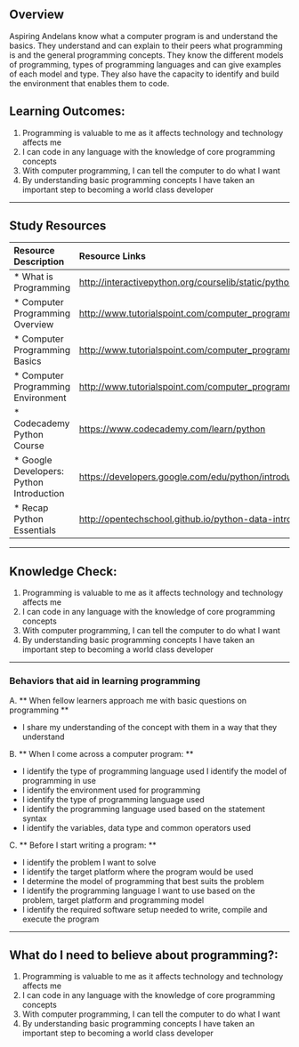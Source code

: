 ## **Overview**
Aspiring Andelans know what a computer program is and understand the basics. They understand and can explain to their peers what programming is and the general programming concepts. They know the different models of programming, types of programming languages and can give examples of each model and type. They also have the capacity to identify and build the environment that enables them to code.

## **Learning Outcomes:**
1. Programming is valuable to me as it affects technology and technology affects me
2. I can code in any language with the knowledge of core programming concepts
3. With computer programming, I can tell the computer to do what I want
4. By understanding basic programming concepts I have taken an important step to becoming a world class developer

----------
## **Study Resources**
| Resource Description   |      Resource Links      |
|:-------------|:------------------|
| * What is Programming|http://interactivepython.org/courselib/static/pythonds/Introduction/WhatIsProgramming.html|
| * Computer Programming Overview|http://www.tutorialspoint.com/computer_programming/computer_programming_overview.htm|
| * Computer Programming Basics|http://www.tutorialspoint.com/computer_programming/computer_programming_basics.htm|
| * Computer Programming Environment|http://www.tutorialspoint.com/computer_programming/computer_programming_environment.htm|
| * Codecademy Python Course|https://www.codecademy.com/learn/python|
| * Google Developers: Python Introduction|https://developers.google.com/edu/python/introduction|
| * Recap Python Essentials|http://opentechschool.github.io/python-data-intro/core/recap.html|

----------

## **Knowledge Check:**
1. Programming is valuable to me as it affects technology and technology affects me
2. I can code in any language with the knowledge of core programming concepts
3. With computer programming, I can tell the computer to do what I want
4. By understanding basic programming concepts I have taken an important step to becoming a world class developer

----------

### **Behaviors that aid in learning programming**
A. **  When fellow learners approach me with basic questions on programming **
- I share my understanding of the concept with them in a way that they understand

B. **  When I come across a computer program:  **
- I identify the type of programming language used
I identify the model of programming in use
- I identify the environment used for programming
- I identify the type of programming language used
- I identify the programming language used based on the statement syntax
- I identify the variables, data type and common operators used

C. ** Before I start writing a program: **
- I identify the problem I want to solve
- I identify the target platform where the program would be used
- I determine the model of programming that best suits the problem
- I identify the programming language I want to use based on the problem, target platform and programming model
- I identify the required software setup needed to write, compile and execute the program

----------


## **What do I need to believe about programming?:**
1. Programming is valuable to me as it affects technology and technology affects me
2. I can code in any language with the knowledge of core programming concepts
3. With computer programming, I can tell the computer to do what I want
4. By understanding basic programming concepts I have taken an important step to becoming a world class developer

